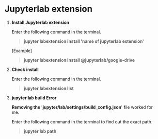 # Jupyterlab extension

1. **Install Jupyterlab extension**

   Enter the following command in the terminal.
  
   > **jupyter labextension install 'name of jupyterlab extension'**
   
   [Example]
  
   > **jupyter labextension install @jupyterlab/google-drive**



1. **Check install**

   Enter the following command in the terminal.
  
   > **jupyter labextension list**

  
1. **jupyter lab build Error**

   **Removing the 'jupyter/lab/settings/build_config.json'** file worked for me.
  
   Enter the following command in the terminal to find out the exact path.
  
   > **jupyter lab path**
  

